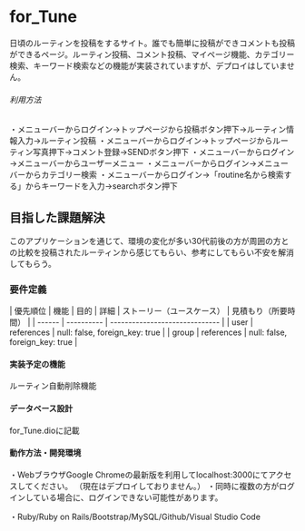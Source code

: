 # for_Tune
日頃のルーティンを投稿をするサイト。誰でも簡単に投稿ができコメントも投稿ができるページ。ルーティン投稿、コメント投稿、マイページ機能、カテゴリー検索、キーワード検索などの機能が実装されていますが、デプロイはしていません。

###### 利用方法
 ・メニューバーからログイン→トップページから投稿ボタン押下→ルーティン情報入力→ルーティン投稿
 ・メニューバーからログイン→トップページからルーティン写真押下→コメント登録→SENDボタン押下
 ・メニューバーからログイン→メニューバーからユーザーメニュー
 ・メニューバーからログイン→メニューバーからカテゴリー検索
 ・メニューバーからログイン→「routine名から検索する」からキーワードを入力→searchボタン押下

## 目指した課題解決
 このアプリケーションを通じて、環境の変化が多い30代前後の方が周囲の方との比較を投稿されたルーティンから感じてもらい、参考にしてもらい不安を解消してもらう。

### 要件定義
| 優先順位 | 機能       | 目的 | 詳細 | ストーリー（ユースケース） | 見積もり（所要時間） |
| ------ | ---------- | ------------------------------ |
| user   | references | null: false, foreign_key: true |
| group  | references | null: false, foreign_key: true |

#### 実装予定の機能
 ルーティン自動削除機能

#### データベース設計
 for_Tune.dioに記載

#### 動作方法・開発環境
 ・WebブラウザGoogle Chromeの最新版を利用してlocalhost:3000にてアクセスしてください。
 （現在はデプロイしておりません。）
 ・同時に複数の方がログインしている場合に、ログインできない可能性があります。

 ・Ruby/Ruby on Rails/Bootstrap/MySQL/Github/Visual Studio Code
